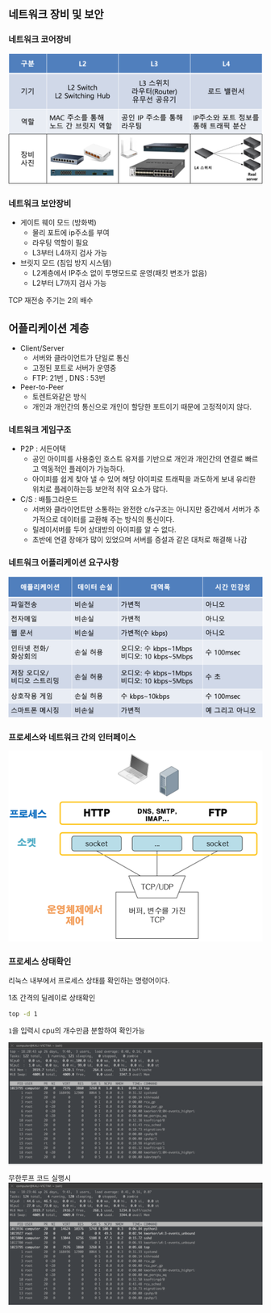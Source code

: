 ## 네트워크 장비 및 보안

### 네트워크 코어장비

![네트워크 코어장비](img/3주차-네트워크코어장비.png)

### 네트워크 보안장비

- 게이트 웨이 모드 (방화벽)
  - 물리 포트에 ip주소를 부여
  - 라우팅 역할이 필요
  - L3부터 L4까지 검사 가능
- 브릿지 모드 (침입 방지 시스템)
  - L2계층에서 IP주소 없이 투명모드로 운영(패킷 변조가 없음)
  - L2부터 L7까지 검사 가능

TCP 재전송 주기는 2의 배수

## 어플리케이션 계층

- Client/Server
  - 서버와 클라이언트가 단일로 통신
  - 고정된 포트로 서버가 운영중
  - FTP: 21번 , DNS : 53번
- Peer-to-Peer
  - 토렌트와같은 방식
  - 개인과 개인간의 통신으로 개인이 할당한 포트이기 때문에 고정적이지 않다.

### 네트워크 게임구조

- P2P : 서든어택
  - 공인 아이피를 사용중인 호스트 유저를 기반으로 개인과 개인간의 연결로 빠르고 역동적인 플레이가 가능하다.
  - 아이피를 쉽게 찾아 낼 수 있어 해당 아이피로 트래픽을 과도하게 보내 유리한 위치로 플레이하는등 보안적 취약 요소가 많다.
- C/S : 배틀그라운드
  - 서버와 클라이언트만 소통하는 완전한 c/s구조는 아니지만 중간에서 서버가 추가적으로 데이터를 교환해 주는 방식의 통신이다.
  - 릴레이서버를 두어 상대방의 아이피를 알 수 없다.
  - 초반에 연결 장애가 많이 있었으며 서버를 증설과 같은 대처로 해결해 나감

### 네트워크 어플리케이션 요구사항

![](img/3주차-신뢰성,민감성.png)

### 프로세스와 네트워크 간의 인터페이스

![](img/3주차-네트워크간_인터페이스.png)

### 프로세스 상태확인

리눅스 내부에서 프로세스 상태를 확인하는 명령어이다.

1초 간격의 딜레이로 상태확인

```bash
top -d 1
```

`1`을 입력시 cpu의 개수만큼 분할하여 확인가능

![](img/3주차-TOP.png)

무한루프 코드 실행시
![](img/3주차-TOP2.png)
